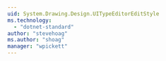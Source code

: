 ```yaml
---
uid: System.Drawing.Design.UITypeEditorEditStyle
ms.technology: 
  - "dotnet-standard"
author: "stevehoag"
ms.author: "shoag"
manager: "wpickett"
---
```

